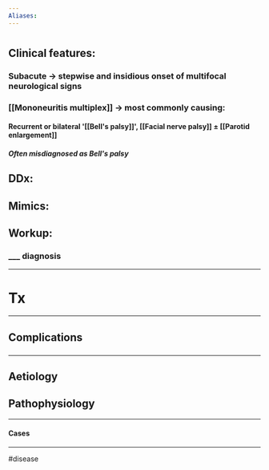 ```yaml
---
Aliases:
---
```

# 
## Clinical features:
### Subacute -> stepwise and insidious onset of multifocal neurological signs
### [[Mononeuritis multiplex]] -> most commonly causing:
#### Recurrent or bilateral '[[Bell's palsy]]', [[Facial nerve palsy]] ± [[Parotid enlargement]]
##### Often misdiagnosed as Bell's palsy
## DDx:
###
## Mimics:
###
## Workup:
### ___ diagnosis
---
# Tx

---
## Complications
###

---
## Aetiology
## Pathophysiology

---
#### Cases


---
#disease 